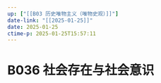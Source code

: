 ```yaml
---
up: ["[[B03 历史唯物主义（唯物史观）]]"]
date-link: "[[2025-01-25]]"
date: 2025-01-25
ctime-p: 2025-01-25T15:57:11
---
```


# B036 社会存在与社会意识
